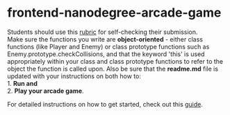 frontend-nanodegree-arcade-game
===============================

Students should use this [rubric](https://review.udacity.com/#!/projects/2696458597/rubric) for self-checking their submission. <br/>Make sure the functions you write are **object-oriented** - either class functions (like Player and Enemy) or class prototype functions such as Enemy.prototype.checkCollisions, and that the keyword 'this' is used appropriately within your class and class prototype functions to refer to the object the function is called upon. Also be sure that the **readme.md** file is updated with your instructions on both how to: <br/>1. **Run and** <br/>2. **Play your arcade game**.

For detailed instructions on how to get started, check out this [guide](https://docs.google.com/document/d/1v01aScPjSWCCWQLIpFqvg3-vXLH2e8_SZQKC8jNO0Dc/pub?embedded=true).
